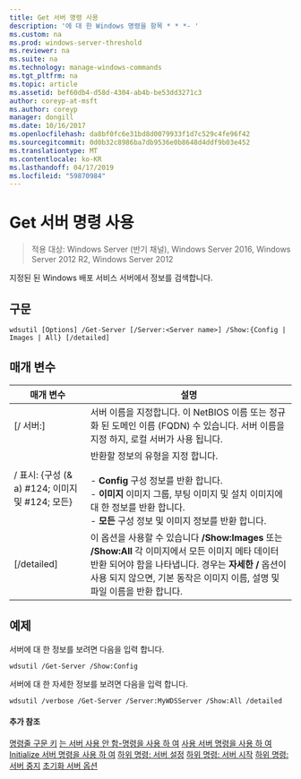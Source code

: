 ```yaml
---
title: Get 서버 명령 사용
description: '에 대 한 Windows 명령을 항목 * * *- '
ms.custom: na
ms.prod: windows-server-threshold
ms.reviewer: na
ms.suite: na
ms.technology: manage-windows-commands
ms.tgt_pltfrm: na
ms.topic: article
ms.assetid: bef60db4-d58d-4304-ab4b-be53dd3271c3
author: coreyp-at-msft
ms.author: coreyp
manager: dongill
ms.date: 10/16/2017
ms.openlocfilehash: da8bf0fc6e31bd8d0079933f1d7c529c4fe96f42
ms.sourcegitcommit: 0d0b32c8986ba7db9536e0b8648d4ddf9b03e452
ms.translationtype: MT
ms.contentlocale: ko-KR
ms.lasthandoff: 04/17/2019
ms.locfileid: "59870984"
---
```

# <a name="using-the-get-server-command"></a>Get 서버 명령 사용

>적용 대상: Windows Server (반기 채널), Windows Server 2016, Windows Server 2012 R2, Windows Server 2012

지정된 된 Windows 배포 서비스 서버에서 정보를 검색합니다.
## <a name="syntax"></a>구문
```
wdsutil [Options] /Get-Server [/Server:<Server name>] /Show:{Config | Images | All} [/detailed]
```
## <a name="parameters"></a>매개 변수
|매개 변수|설명|
|-------|--------|
|[/ 서버:<Server name>]|서버 이름을 지정합니다. 이 NetBIOS 이름 또는 정규화 된 도메인 이름 (FQDN) 수 있습니다. 서버 이름을 지정 하지, 로컬 서버가 사용 됩니다.|
|/ 표시: {구성 (& a) #124; 이미지 및 #124; 모든}|반환할 정보의 유형을 지정 합니다.<br /><br />-   **Config** 구성 정보를 반환 합니다.<br />-   **이미지** 이미지 그룹, 부팅 이미지 및 설치 이미지에 대 한 정보를 반환 합니다.<br />-   **모든** 구성 정보 및 이미지 정보를 반환 합니다.|
|[/detailed]|이 옵션을 사용할 수 있습니다 **/Show:Images** 또는 **/Show:All** 각 이미지에서 모든 이미지 메타 데이터 반환 되어야 함을 나타냅니다. 경우는 **자세한 /** 옵션이 사용 되지 않으면, 기본 동작은 이미지 이름, 설명 및 파일 이름을 반환 합니다.|
## <a name="BKMK_examples"></a>예제
서버에 대 한 정보를 보려면 다음을 입력 합니다.
```
wdsutil /Get-Server /Show:Config
```
서버에 대 한 자세한 정보를 보려면 다음을 입력 합니다.
```
wdsutil /verbose /Get-Server /Server:MyWDSServer /Show:All /detailed
```
#### <a name="additional-references"></a>추가 참조
[명령줄 구문 키](command-line-syntax-key.md)
[는 서버 사용 안 함-명령을 사용 하 여](using-the-disable-server-command.md)
[사용 서버 명령을 사용 하 여](using-the-enable-server-command.md)
[Initialize 서버 명령을 사용 하 여](using-the-initialize-server-command.md)
[하위 명령: 서버 설정](subcommand-set-server.md)
[하위 명령: 서버 시작](subcommand-start-server.md)
[하위 명령: 서버 중지](subcommand-stop-server.md)
[초기화 서버 옵션](the-uninitialize-server-option.md)
